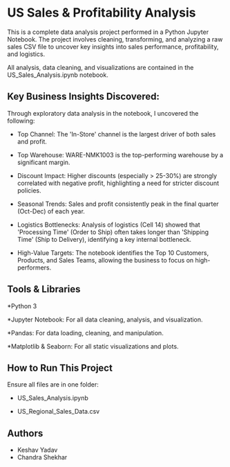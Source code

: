 # US Sales & Profitability Analysis 

This is a complete data analysis project performed in a Python Jupyter Notebook. The project involves cleaning, transforming, and analyzing a raw sales CSV file to uncover key insights into sales performance, profitability, and logistics.

All analysis, data cleaning, and visualizations are contained in the US_Sales_Analysis.ipynb notebook.

## Key Business Insights Discovered:

Through exploratory data analysis in the notebook, I uncovered the following:

* Top Channel: The 'In-Store' channel is the largest driver of both sales and profit.

* Top Warehouse: WARE-NMK1003 is the top-performing warehouse by a significant margin.

* Discount Impact: Higher discounts (especially > 25-30%) are strongly correlated with negative profit, highlighting a need for stricter discount policies.

* Seasonal Trends: Sales and profit consistently peak in the final quarter (Oct-Dec) of each year.

* Logistics Bottlenecks: Analysis of logistics (Cell 14) showed that 'Processing Time' (Order to Ship) often takes longer than 'Shipping Time' (Ship to Delivery), identifying a key internal bottleneck.

* High-Value Targets: The notebook identifies the Top 10 Customers, Products, and Sales Teams, allowing the business to focus on high-performers.

## Tools & Libraries

*Python 3

*Jupyter Notebook: For all data cleaning, analysis, and visualization.

*Pandas: For data loading, cleaning, and manipulation.

*Matplotlib & Seaborn: For all static visualizations and plots.

## How to Run This Project

Ensure all files are in one folder:

* US_Sales_Analysis.ipynb

* US_Regional_Sales_Data.csv

## Authors
- Keshav Yadav
- Chandra Shekhar
